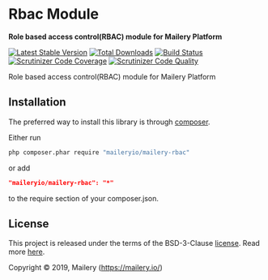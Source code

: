 # Rbac Module

**Role based access control(RBAC) module for Mailery Platform**

[![Latest Stable Version](https://poser.pugx.org/maileryio/mailery-rbac/v/stable)](https://packagist.org/packages/maileryio/mailery-rbac)
[![Total Downloads](https://poser.pugx.org/maileryio/mailery-rbac/downloads)](https://packagist.org/packages/maileryio/mailery-rbac)
[![Build Status](https://img.shields.io/travis/maileryio/mailery-rbac.svg)](https://travis-ci.org/maileryio/mailery-rbac)
[![Scrutinizer Code Coverage](https://img.shields.io/scrutinizer/coverage/g/maileryio/mailery-rbac.svg)](https://scrutinizer-ci.com/g/maileryio/mailery-rbac/)
[![Scrutinizer Code Quality](https://img.shields.io/scrutinizer/g/maileryio/mailery-rbac.svg)](https://scrutinizer-ci.com/g/maileryio/mailery-rbac/)

Role based access control(RBAC) module for Mailery Platform

## Installation

The preferred way to install this library is through [composer](http://getcomposer.org/download/).

Either run

```sh
php composer.phar require "maileryio/mailery-rbac"
```

or add

```json
"maileryio/mailery-rbac": "*"
```

to the require section of your composer.json.

## License

This project is released under the terms of the BSD-3-Clause [license](LICENSE).
Read more [here](http://choosealicense.com/licenses/bsd-3-clause).

Copyright © 2019, Mailery (https://mailery.io/)
